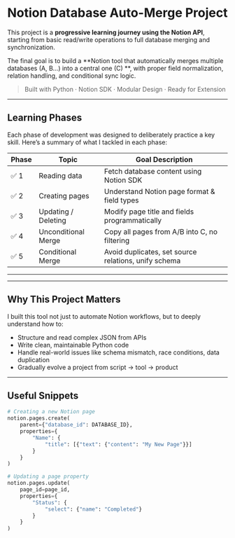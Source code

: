 # Notion Database Auto-Merge Project

This project is a **progressive learning journey using the Notion API**, starting from basic read/write operations to
full database merging and synchronization.

The final goal is to build a **Notion tool that automatically merges multiple databases (A, B...) into a central one (C)
**, with proper field normalization, relation handling, and conditional sync logic.

> Built with Python · Notion SDK · Modular Design · Ready for Extension

---

## Learning Phases

Each phase of development was designed to deliberately practice a key skill. Here’s a summary of what I tackled in each
phase:

| Phase | Topic               | Goal Description                                     |
|-------|---------------------|------------------------------------------------------|
| ✅ 1   | Reading data        | Fetch database content using Notion SDK              |
| ✅ 2   | Creating pages      | Understand Notion page format & field types          |
| ✅ 3   | Updating / Deleting | Modify page title and fields programmatically        |
| ✅ 4   | Unconditional Merge | Copy all pages from A/B into C, no filtering         |
| ✅ 5   | Conditional Merge   | Avoid duplicates, set source relations, unify schema |

---

---

## Why This Project Matters

I built this tool not just to automate Notion workflows, but to deeply understand how to:

- Structure and read complex JSON from APIs
- Write clean, maintainable Python code
- Handle real-world issues like schema mismatch, race conditions, data duplication
- Gradually evolve a project from script → tool → product

---

## Useful Snippets

```python
# Creating a new Notion page
notion.pages.create(
    parent={"database_id": DATABASE_ID},
    properties={
        "Name": {
            "title": [{"text": {"content": "My New Page"}}]
        }
    }
)

# Updating a page property
notion.pages.update(
    page_id=page_id,
    properties={
        "Status": {
            "select": {"name": "Completed"}
        }
    }
)


